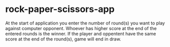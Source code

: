 # rock-paper-scissors-app
At the start of application you enter the number of round(s) you want to play against computer opponent. Whoever has higher score at the end of the entered rounds is the winner. If the player and oppentent have the same score at the end of the round(s), game will end in draw.
